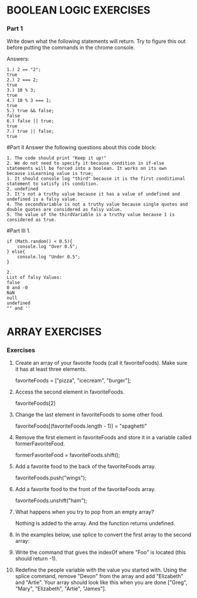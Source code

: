 # BOOLEAN LOGIC EXERCISES

### Part 1
Write down what the following statements will return. Try to figure this out before putting the commands in the chrome console.


Answers:

	1.) 2 == "2";
	true
	2.) 2 === 2;
	true
	3.) 10 % 3;
	true
	4.) 10 % 3 === 1;
	true
	5.) true && false;
	false
	6.) false || true;
	true
	7.) true || false;
	true

#Part II
Answer the following questions about this code block:

	1. The code should print "Keep it up!"
	2. We do not need to specify it because condition in if-else statements will be forced into a boolean. It works on its own 		because isLearning value is true;
	1. It should console log "third" because it is the first conditional statement to satisfy its condition.
	2. undefined
	3. It's not a truthy value because it has a value of undefined and undefined is a falsy value.
	4. The secondVariable is not a truthy value because single quotes and double quotes are considered as falsy value.
	5. The value of the thirdVariable is a truthy value because 1 is considered as true.

#Part III
	1.

	if (Math.random() < 0.5){
		console.log "Over 0.5";
	} else{
		console.log "Under 0.5";
	}

	2. 
	List of falsy Values:
	false 
	0 and -0
	NaN
	null
	undefined
	"" and ''






# ARRAY EXERCISES
### Exercises
1. Create an array of your favorite foods (call it favoriteFoods). Make sure it has at least three elements.

	favoriteFoods = ["pizza", "icecream", "burger"];
	
2. Access the second element in favoriteFoods.

	favoriteFoods[2]
	
3. Change the last element in favoriteFoods to some other food.

	favoriteFoods[(favoriteFoods.length - 1)] = "spaghetti"
	
4. Remove the first element in favoriteFoods and store it in a variable called formerFavoriteFood.

	formerFavoriteFood = favoriteFoods.shift();
	
5. Add a favorite food to the back of the favoriteFoods array.

	favoriteFoods.push("wings");
	
6. Add a favorite food to the front of the favoriteFoods array.

	favoriteFoods.unshift("ham");
	
7. What happens when you try to pop from an empty array?

    Nothing is added to the array. And the function returns undefined.
    
8. In the examples below, use splice to convert the first array to the second array:
  
9.  Write the command that gives the indexOf where "Foo" is located (this should return -1).
    
10. Redefine the people variable with the value you started with. Using the splice command, remove "Devon" from the array and add "Elizabeth" and "Artie". Your array should look like this when you are done ["Greg", "Mary", "Elizabeth", "Artie", "James"].
